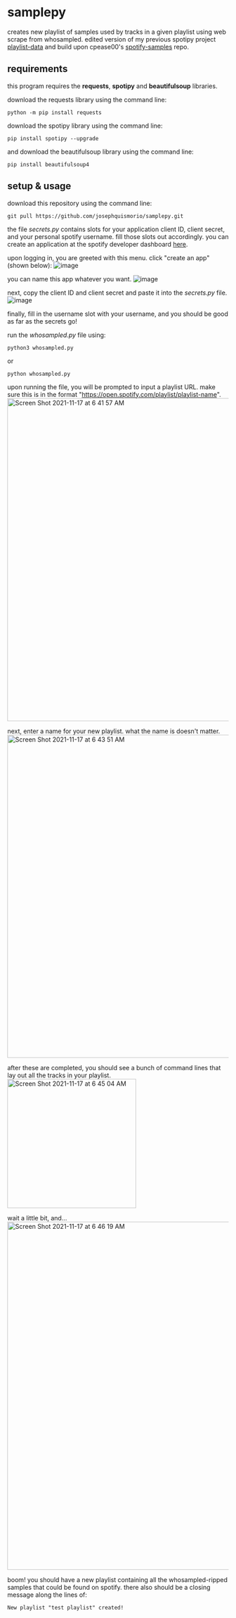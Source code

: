 # samplepy
creates new playlist of samples used by tracks in a given playlist using web scrape from whosampled. edited version of my previous spotipy project [playlist-data](https://github.com/josephquismorio/playlist-data) and build upon cpease00's [spotify-samples](https://github.com/cpease00/Spotify-Samples) repo.

## requirements
this program requires the **requests**, **spotipy** and **beautifulsoup** libraries. 

download the requests library using the command line:
```
python -m pip install requests
```
download the spotipy library using the command line:
```
pip install spotipy --upgrade
```
and download the beautifulsoup library using the command line:
```
pip install beautifulsoup4
```

## setup & usage
download this repository using the command line:
```
git pull https://github.com/josephquismorio/samplepy.git
```
the file *secrets.py* contains slots for your application client ID, client secret, and your personal spotify username. fill those slots out accordingly. you can create an application at the spotify developer dashboard [here](https://developer.spotify.com/dashboard/).

upon logging in, you are greeted with this menu. click "create an app" (shown below):
![image](https://user-images.githubusercontent.com/70463608/142201943-26295fe9-35f4-483a-911c-ee149838c61d.png)

you can name this app whatever you want.
![image](https://user-images.githubusercontent.com/70463608/142202096-10136db8-b42a-4ba7-95c5-1686f239537e.png)

next, copy the client ID and client secret and paste it into the *secrets.py* file.
![image](https://user-images.githubusercontent.com/70463608/142201755-8fbdbe4f-4cc4-4d9c-a98a-8b5f8141090e.png)

finally, fill in the username slot with your username, and you should be good as far as the secrets go!

run the *whosampled.py* file using:
```
python3 whosampled.py
```
or
```
python whosampled.py
```
upon running the file, you will be prompted to input a playlist URL. make sure this is in the format "https://open.spotify.com/playlist/playlist-name".
<img width="733" alt="Screen Shot 2021-11-17 at 6 41 57 AM" src="https://user-images.githubusercontent.com/70463608/142202598-b3a699e4-89b4-4cee-8109-54b39edd33b8.png">

next, enter a name for your new playlist. what the name is doesn't matter.
<img width="733" alt="Screen Shot 2021-11-17 at 6 43 51 AM" src="https://user-images.githubusercontent.com/70463608/142202885-d2d9234b-0563-457d-81fe-e42bc0b89be7.png">

after these are completed, you should see a bunch of command lines that lay out all the tracks in your playlist.
<img width="293" alt="Screen Shot 2021-11-17 at 6 45 04 AM" src="https://user-images.githubusercontent.com/70463608/142203055-cb7a5481-f3bd-4247-b8e3-925edfb6ebde.png">

wait a little bit, and...
<img width="790" alt="Screen Shot 2021-11-17 at 6 46 19 AM" src="https://user-images.githubusercontent.com/70463608/142203240-90af85cd-c2b8-4b0f-9421-5e5f76f7bcb3.png">

boom! you should have a new playlist containing all the whosampled-ripped samples that could be found on spotify. there also should be a closing message along the lines of:
```
New playlist "test playlist" created!
```

